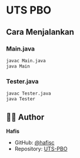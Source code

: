 # UTS PBO 

## Cara Menjalankan

### Main.java
```bash
javac Main.java
java Main
```

### Tester.java
```bash
javac Tester.java
java Tester
```

## 👨‍💻 Author
**Hafis**
- GitHub: [@hafisc](https://github.com/hafisc)
- Repository: [UTS-PBO](https://github.com/hafisc/UTS-PBO)

